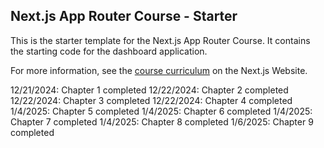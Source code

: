 ## Next.js App Router Course - Starter

This is the starter template for the Next.js App Router Course. It contains the starting code for the dashboard application.

For more information, see the [course curriculum](https://nextjs.org/learn) on the Next.js Website.

12/21/2024: Chapter 1 completed
12/22/2024: Chapter 2 completed
12/22/2024: Chapter 3 completed
12/22/2024: Chapter 4 completed
1/4/2025: Chapter 5 completed
1/4/2025: Chapter 6 completed
1/4/2025: Chapter 7 completed
1/4/2025: Chapter 8 completed
1/6/2025: Chapter 9 completed